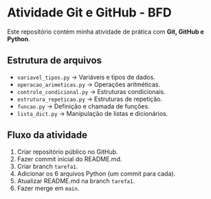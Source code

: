 # Atividade Git e GitHub - BFD

Este repositório contém minha atividade de prática com **Git, GitHub e Python**.

## Estrutura de arquivos

- `variavel_tipos.py` → Variáveis e tipos de dados.
- `operacao_arimeticas.py` → Operações aritméticas.
- `controle_condicional.py` → Estruturas condicionais.
- `estrutura_repeticao.py` → Estruturas de repetição.
- `funcao.py` → Definição e chamada de funções.
- `lista_dict.py` → Manipulação de listas e dicionários.

## Fluxo da atividade

1. Criar repositório público no GitHub.
2. Fazer commit inicial do README.md.
3. Criar branch `tarefa1`.
4. Adicionar os 6 arquivos Python (um commit para cada).
5. Atualizar README.md na branch `tarefa1`.
6. Fazer merge em `main`.
